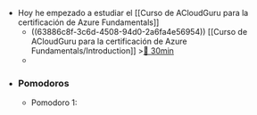 - Hoy he empezado a estudiar el [[Curso de ACloudGuru para la certificación de Azure Fundamentals]]
	- ((63886c8f-3c6d-4508-94d0-2a6fa4e56954)) [[Curso de ACloudGuru para la certificación de Azure Fundamentals/Introduction]] >[🍅 30min](#agenda-pomo://?t=f-1669886036741-1800)
	-
- ### Pomodoros
	- Pomodoro 1: